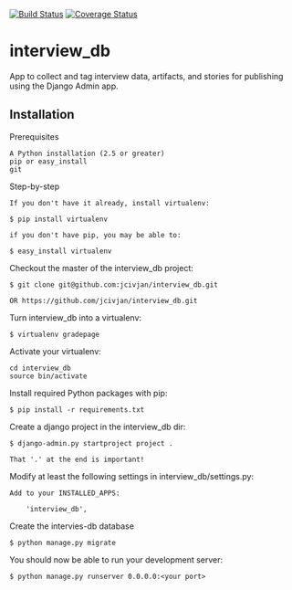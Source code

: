 [![Build Status](https://travis-ci.org/uw-it-aca/interview_db.svg?branch=0.0.0.b3)](https://travis-ci.org/uw-it-aca/interview_db)
[![Coverage Status](https://coveralls.io/repos/github/uw-it-aca/interview_db/badge.svg?branch=master)](https://coveralls.io/github/uw-it-aca/interview_db?branch=master)
# interview_db

App to collect and tag interview data, artifacts, and stories for publishing using the Django Admin app.


## Installation
Prerequisites

    A Python installation (2.5 or greater)
    pip or easy_install
    git

Step-by-step

    If you don't have it already, install virtualenv:

    $ pip install virtualenv

    if you don't have pip, you may be able to:

    $ easy_install virtualenv

Checkout the master of the interview_db project:

    $ git clone git@github.com:jcivjan/interview_db.git

    OR https://github.com/jcivjan/interview_db.git
    
Turn interview_db into a virtualenv:

    $ virtualenv gradepage   

Activate your virtualenv:

    cd interview_db
    source bin/activate
    
Install required Python packages with pip:

    $ pip install -r requirements.txt

Create a django project in the interview_db dir:

    $ django-admin.py startproject project .

    That '.' at the end is important!

Modify at least the following settings in interview_db/settings.py:

    Add to your INSTALLED_APPS:

        'interview_db',

Create the intervies-db database

    $ python manage.py migrate

You should now be able to run your development server:

    $ python manage.py runserver 0.0.0.0:<your port>


